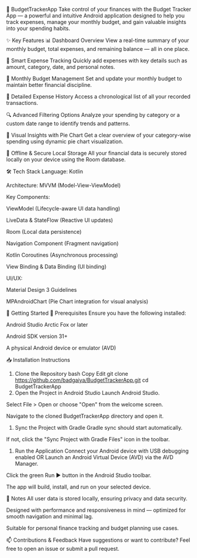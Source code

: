 📱 BudgetTrackerApp
Take control of your finances with the Budget Tracker App — a powerful and intuitive Android application designed to help you track expenses, manage your monthly budget, and gain valuable insights into your spending habits.

✨ Key Features
📊 Dashboard Overview
View a real-time summary of your monthly budget, total expenses, and remaining balance — all in one place.

🧾 Smart Expense Tracking
Quickly add expenses with key details such as amount, category, date, and personal notes.

📅 Monthly Budget Management
Set and update your monthly budget to maintain better financial discipline.

📖 Detailed Expense History
Access a chronological list of all your recorded transactions.

🔍 Advanced Filtering Options
Analyze your spending by category or a custom date range to identify trends and patterns.

🥧 Visual Insights with Pie Chart
Get a clear overview of your category-wise spending using dynamic pie chart visualization.

💾 Offline & Secure Local Storage
All your financial data is securely stored locally on your device using the Room database.

🛠️ Tech Stack
Language: Kotlin

Architecture: MVVM (Model-View-ViewModel)

Key Components:

ViewModel (Lifecycle-aware UI data handling)

LiveData & StateFlow (Reactive UI updates)

Room (Local data persistence)

Navigation Component (Fragment navigation)

Kotlin Coroutines (Asynchronous processing)

View Binding & Data Binding (UI binding)

UI/UX:

Material Design 3 Guidelines

MPAndroidChart (Pie Chart integration for visual analysis)

🚀 Getting Started
🔧 Prerequisites
Ensure you have the following installed:

Android Studio Arctic Fox or later

Android SDK version 31+

A physical Android device or emulator (AVD)

📥 Installation Instructions
1. Clone the Repository
   bash
   Copy
   Edit
   git clone https://github.com/badgaiya/BudgetTrackerApp.git
   cd BudgetTrackerApp
2. Open the Project in Android Studio
   Launch Android Studio.

Select File > Open or choose "Open" from the welcome screen.

Navigate to the cloned BudgetTrackerApp directory and open it.

1. Sync the Project with Gradle
   Gradle sync should start automatically.

If not, click the "Sync Project with Gradle Files" icon in the toolbar.

1. Run the Application
   Connect your Android device with USB debugging enabled
   OR
   Launch an Android Virtual Device (AVD) via the AVD Manager.

Click the green Run ▶️ button in the Android Studio toolbar.

The app will build, install, and run on your selected device.

📌 Notes
All user data is stored locally, ensuring privacy and data security.

Designed with performance and responsiveness in mind — optimized for smooth navigation and minimal lag.

Suitable for personal finance tracking and budget planning use cases.

📫 Contributions & Feedback
Have suggestions or want to contribute?
Feel free to open an issue or submit a pull request.

